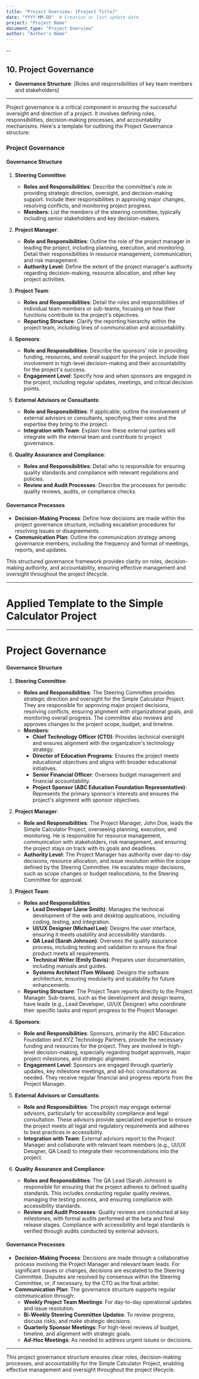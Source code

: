 ```yaml
---
title: "Project Overview: [Project Title]"
date: "YYYY-MM-DD"  # Creation or last update date
project: "Project Name"
document_type: "Project Overview"
author: "Author's Name"
---
```

--
## 10. Project Governance

- **Governance Structure**: [Roles and responsibilities of key team members and stakeholders]

---
Project governance is a critical component in ensuring the successful oversight and direction of a project. It involves defining roles, responsibilities, decision-making processes, and accountability mechanisms. Here's a template for outlining the Project Governance structure:

### Project Governance

#### Governance Structure
1. **Steering Committee**:
   - **Roles and Responsibilities**: Describe the committee's role in providing strategic direction, oversight, and decision-making support. Include their responsibilities in approving major changes, resolving conflicts, and monitoring project progress.
   - **Members**: List the members of the steering committee, typically including senior stakeholders and key decision-makers.

2. **Project Manager**:
   - **Role and Responsibilities**: Outline the role of the project manager in leading the project, including planning, execution, and monitoring. Detail their responsibilities in resource management, communication, and risk management.
   - **Authority Level**: Define the extent of the project manager's authority regarding decision-making, resource allocation, and other key project activities.

3. **Project Team**:
   - **Roles and Responsibilities**: Detail the roles and responsibilities of individual team members or sub-teams, focusing on how their functions contribute to the project's objectives.
   - **Reporting Structure**: Clarify the reporting hierarchy within the project team, including lines of communication and accountability.

4. **Sponsors**:
   - **Role and Responsibilities**: Describe the sponsors' role in providing funding, resources, and overall support for the project. Include their involvement in high-level decision-making and their accountability for the project's success.
   - **Engagement Level**: Specify how and when sponsors are engaged in the project, including regular updates, meetings, and critical decision points.

5. **External Advisors or Consultants**:
   - **Role and Responsibilities**: If applicable, outline the involvement of external advisors or consultants, specifying their roles and the expertise they bring to the project.
   - **Integration with Team**: Explain how these external parties will integrate with the internal team and contribute to project governance.

6. **Quality Assurance and Compliance**:
   - **Roles and Responsibilities**: Detail who is responsible for ensuring quality standards and compliance with relevant regulations and policies.
   - **Review and Audit Processes**: Describe the processes for periodic quality reviews, audits, or compliance checks.

#### Governance Processes
- **Decision-Making Process**: Define how decisions are made within the project governance structure, including escalation procedures for resolving issues or disagreements.
- **Communication Plan**: Outline the communication strategy among governance members, including the frequency and format of meetings, reports, and updates.

This structured governance framework provides clarity on roles, decision-making authority, and accountability, ensuring effective management and oversight throughout the project lifecycle.

---
# Applied Template to the Simple Calculator Project 

---
# Project Governance

#### Governance Structure

1. **Steering Committee**:
   - **Roles and Responsibilities**: The Steering Committee provides strategic direction and oversight for the Simple Calculator Project. They are responsible for approving major project decisions, resolving conflicts, ensuring alignment with organizational goals, and monitoring overall progress. The committee also reviews and approves changes to the project scope, budget, and timeline.
   - **Members**:
     - **Chief Technology Officer (CTO)**: Provides technical oversight and ensures alignment with the organization's technology strategy.
     - **Director of Education Programs**: Ensures the project meets educational objectives and aligns with broader educational initiatives.
     - **Senior Financial Officer**: Oversees budget management and financial accountability.
     - **Project Sponsor (ABC Education Foundation Representative)**: Represents the primary sponsor's interests and ensures the project's alignment with sponsor objectives.

2. **Project Manager**:
   - **Role and Responsibilities**: The Project Manager, John Doe, leads the Simple Calculator Project, overseeing planning, execution, and monitoring. He is responsible for resource management, communication with stakeholders, risk management, and ensuring the project stays on track with its goals and deadlines.
   - **Authority Level**: The Project Manager has authority over day-to-day decisions, resource allocation, and issue resolution within the scope defined by the Steering Committee. He escalates major decisions, such as scope changes or budget reallocations, to the Steering Committee for approval.

3. **Project Team**:
   - **Roles and Responsibilities**: 
     - **Lead Developer (Jane Smith)**: Manages the technical development of the web and desktop applications, including coding, testing, and integration.
     - **UI/UX Designer (Michael Lee)**: Designs the user interface, ensuring it meets usability and accessibility standards.
     - **QA Lead (Sarah Johnson)**: Oversees the quality assurance process, including testing and validation to ensure the final product meets all requirements.
     - **Technical Writer (Emily Davis)**: Prepares user documentation, including manuals and guides.
     - **Systems Architect (Tom Wilson)**: Designs the software architecture, ensuring modularity and scalability for future enhancements.
   - **Reporting Structure**: The Project Team reports directly to the Project Manager. Sub-teams, such as the development and design teams, have leads (e.g., Lead Developer, UI/UX Designer) who coordinate their specific tasks and report progress to the Project Manager.

4. **Sponsors**:
   - **Role and Responsibilities**: Sponsors, primarily the ABC Education Foundation and XYZ Technology Partners, provide the necessary funding and resources for the project. They are involved in high-level decision-making, especially regarding budget approvals, major project milestones, and strategic alignment.
   - **Engagement Level**: Sponsors are engaged through quarterly updates, key milestone meetings, and ad-hoc consultations as needed. They receive regular financial and progress reports from the Project Manager.

5. **External Advisors or Consultants**:
   - **Role and Responsibilities**: The project may engage external advisors, particularly for accessibility compliance and legal consultation. These advisors provide specialized expertise to ensure the project meets all legal and regulatory requirements and adheres to best practices in accessibility.
   - **Integration with Team**: External advisors report to the Project Manager and collaborate with relevant team members (e.g., UI/UX Designer, QA Lead) to integrate their recommendations into the project.

6. **Quality Assurance and Compliance**:
   - **Roles and Responsibilities**: The QA Lead (Sarah Johnson) is responsible for ensuring that the project adheres to defined quality standards. This includes conducting regular quality reviews, managing the testing process, and ensuring compliance with accessibility standards.
   - **Review and Audit Processes**: Quality reviews are conducted at key milestones, with formal audits performed at the beta and final release stages. Compliance with accessibility and legal standards is verified through audits conducted by external advisors.

#### Governance Processes
- **Decision-Making Process**: Decisions are made through a collaborative process involving the Project Manager and relevant team leads. For significant issues or changes, decisions are escalated to the Steering Committee. Disputes are resolved by consensus within the Steering Committee, or, if necessary, by the CTO as the final arbiter.
- **Communication Plan**: The governance structure supports regular communication through:
  - **Weekly Project Team Meetings**: For day-to-day operational updates and issue resolution.
  - **Bi-Weekly Steering Committee Updates**: To review progress, discuss risks, and make strategic decisions.
  - **Quarterly Sponsor Meetings**: For high-level reviews of budget, timeline, and alignment with strategic goals.
  - **Ad-Hoc Meetings**: As needed to address urgent issues or decisions.

---

This project governance structure ensures clear roles, decision-making processes, and accountability for the Simple Calculator Project, enabling effective management and oversight throughout the project lifecycle. 
